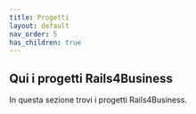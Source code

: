 ```yaml
---
title: Progetti
layout: default
nav_order: 5
has_children: true
---
```


## Qui i progetti Rails4Business

In questa sezione trovi i progetti Rails4Business.
